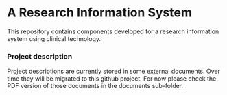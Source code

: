 # A Research Information System

This repository contains components developed for a research information system using clinical technology.


### Project description

Project descriptions are currently stored in some external documents. Over time they will be migrated to this github project. For now please check the PDF version of those documents in the documents sub-folder.

